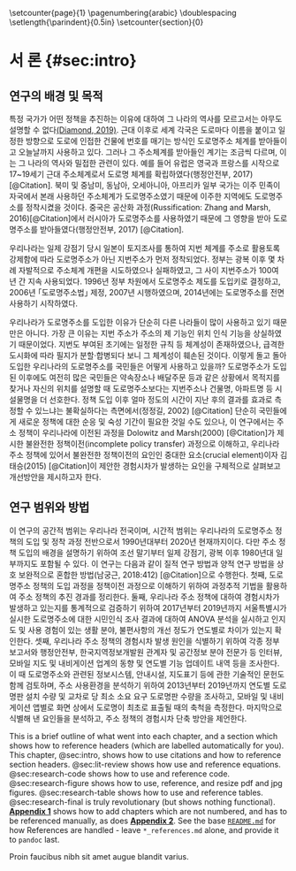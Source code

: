 \setcounter{page}{1}
\pagenumbering{arabic}
\doublespacing
\setlength{\parindent}{0.5in}
\setcounter{section}{0}

# 서 론 {#sec:intro}

## 연구의 배경 및 목적

특정 국가가 어떤 정책을 추진하는 이유에 대하여 그 나라의 역사를 모르고서는 아무도 설명할 수 없다[(Diamond, 2019)]([@book]). 근대 이후로 세계 각국은 도로마다 이름을 붙이고 일정한 방향으로 도로에 인접한 건물에 번호를 매기는 방식인 도로명주소 체계를 받아들이고 오늘날까지 사용하고 있다. 그러나 그 주소체계를 받아들인 계기는 조금씩 다르며, 이는 그 나라의 역사와 밀접한 관련이 있다. 예를 들어 유럽은 영국과 프랑스를 시작으로 17~19세기 근대 주소체계로서 도로명 체계를 확립하였다(행정안전부, 2017)[@Citation]. 북미 및 중남미, 동남아, 오세아니아, 아프리카 일부 국가는 이주 민족이 자국에서 본래 사용하던 주소체계가 도로명주소였기 때문에 이주한 지역에도 도로명주소를 정착시켰을 것이다. 중국은 공산화 과정(Russification: Zhang and Marsh, 2016)[@Citation]에서 러시아가 도로명주소를 사용하였기 때문에 그 영향을 받아 도로명주소를 받아들였다(행정안전부, 2017) [@Citation].

우리나라는 일제 강점기 당시 일본이 토지조사를 통하여 지번 체계를 주소로 활용토록 강제함에 따라 도로명주소가 아닌 지번주소가 먼저 정착되었다. 정부는 광복 이후 몇 차례 자발적으로 주소체계 개편을 시도하였으나 실패하였고, 그 사이 지번주소가 100여 년 간 지속 사용되었다. 1996년 정부 차원에서 도로명주소 제도를 도입키로 결정하고, 2006년 ｢도로명주소법｣ 제정, 2007년 시행하였으며, 2014년에는 도로명주소를 전면 사용하기 시작하였다.

우리나라가 도로명주소를 도입한 이유가 단순히 다른 나라들이 많이 사용하고 있기 때문만은 아니다. 가장 큰 이유는 지번 주소가 주소의 제 기능인 위치 인식 기능을 상실하였기 때문이었다. 지번도 부여된 초기에는 일정한 규칙 등 체계성이 존재하였으나, 급격한 도시화에 따라 필지가 분할·합병되다 보니 그 체계성이 훼손된 것이다. 이렇게 돌고 돌아 도입한 우리나라의 도로명주소를 국민들은 어떻게 사용하고 있을까? 도로명주소가 도입된 이후에도 여전히 많은 국민들은 약속장소나 배달주문 등과 같은 상황에서 목적지를 찾거나 자신의 위치를 설명할 때 도로명주소보다는 지번주소나 건물명, 아파트명 등 시설물명을 더 선호한다. 정책 도입 이후 얼마 정도의 시간이 지난 후의 결과를 효과로 측정할 수 있느냐는 불확실하다는 측면에서(정정길, 2002) [@Citation] 단순히 국민들에게 새로운 정책에 대한 순응 및 숙성 기간이 필요한 것일 수도 있으나, 이 연구에서는 주소 정책이 우리나라에 이전된 과정을 Dolowitz and Marsh(2000) [@Citation]가 제시한 불완전한 정책이전(incomplete policy transfer) 과정으로 이해하고, 우리나라 주소 정책에 있어서 불완전한 정책이전의 요인인 중대한 요소(crucial element)이자 김태승(2015) [@Citation]이 제안한 경험시차가 발생하는 요인을 구체적으로 살펴보고 개선방안을 제시하고자 한다.

<!-- 
To include a reference, add the citation key shown in the references.bib file.
-->

## 연구 범위와 방법

이 연구의 공간적 범위는 우리나라 전국이며, 시간적 범위는 우리나라의 도로명주소 정책의 도입 및 정착 과정 전반으로서 1990년대부터 2020년 현재까지이다. 다만 주소 정책 도입의 배경을 설명하기 위하여 조선 말기부터 일제 강점기, 광복 이후 1980년대 일부까지도 포함될 수 있다. 이 연구는 다음과 같이 질적 연구 방법과 양적 연구 방법을 상호 보완적으로 혼합한 방법(남궁근, 2018:412) [@Citation]으로 수행한다. 첫째, 도로명주소 정책의 도입 과정을 정책이전 과정으로 이해하기 위하여 과정추적 기법을 활용하여 주소 정책의 추진 경과를 정리한다. 둘째, 우리나라 주소 정책에 대하여 경험시차가 발생하고 있는지를 통계적으로 검증하기 위하여 2017년부터 2019년까지 서울특별시가 실시한 도로명주소에 대한 시민인식 조사 결과에 대하여 ANOVA 분석을 실시하고 인지도 및 사용 경험이 있는 생활 분야, 불편사항의 개선 정도가 연도별로 차이가 있는지 확인한다. 셋째, 우리나라 주소 정책의 경험시차 발생 원인을 식별하기 위하여 각종 정부 보고서와 행정안전부, 한국지역정보개발원 관계자 및 공간정보 분야 전문가 등 인터뷰, 모바일 지도 및 내비게이션 업계의 동향 및 연도별 기능 업데이트 내역 등을 조사한다. 이 때 도로명주소와 관련된 정보시스템, 안내시설, 지도표기 등에 관한 기술적인 문헌도 함께 검토하며, 주소 사용환경을 분석하기 위하여 2013년부터 2019년까지 연도별 도로명판 설치 수량 및 교차로 당 최소 소요 요구 도로명판 수량을 조사하고, 모바일 및 내비게이션 앱별로 화면 상에서 도로명이 최초로 표출될 때의 축척을 측정한다. 마지막으로 식별해 낸 요인들을 분석하고, 주소 정책의 경험시차 단축 방안을 제언한다.

<!--
For italic, add _ on either side of the text
For bold, add ** on either side of the text
For bold and italic, add _** on either side of the text
-->

This is a brief outline of what went into each chapter, and a section which shows how to reference headers (which are labelled automatically for you). This chapter, @sec:intro, shows how to use citations and how to reference section headers. @sec:lit-review shows how use and reference equations. @sec:research-code shows how to use and reference code. @sec:research-figure shows how to use, reference, and resize pdf and jpg figures. @sec:research-table shows how to use and reference tables. @sec:research-final is truly revolutionary (but shows nothing functional). **[Appendix 1](#appendix-1-some-extra-stuff)** shows how to add chapters which are not numbered, and has to be referenced manually, as does **[Appendix 2](#appendix-2-some-more-extra-stuff)**. See the base [`README.md`](https://github.com/tompollard/phd_thesis_markdown/blob/master/README.md) for how References are handled - leave `*_references.md` alone, and provide it to `pandoc` last.

Proin faucibus nibh sit amet augue blandit varius.


